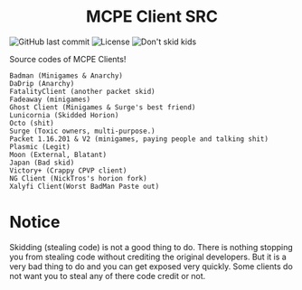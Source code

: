 <h1 align="center">MCPE Client SRC</h1>
<p>
<img alt="GitHub last commit" src="https://img.shields.io/github/last-commit/Turkeii/MCPE-Client-Sources">
<img alt="License" src="https://img.shields.io/github/license/Turkeii/Horion-Clients-Sources">
<img alt="Don't skid kids" src="https://img.shields.io/badge/Skidding-Dumb-red">
</p>

Source codes of MCPE Clients!

    Badman (Minigames & Anarchy)
    DaDrip (Anarchy)
    FatalityClient (another packet skid)
    Fadeaway (minigames)
	Ghost Client (Minigames & Surge's best friend)
    Lunicornia (Skidded Horion)
    Octo (shit)
    Surge (Toxic owners, multi-purpose.)
    Packet 1.16.201 & V2 (minigames, paying people and talking shit)
    Plasmic (Legit)
    Moon (External, Blatant)
    Japan (Bad skid)
    Victory+ (Crappy CPVP client)
    NG Client (NickTros's horion fork)
    Xalyfi Client(Worst BadMan Paste out)
# Notice
Skidding (stealing code) is not a good thing to do. There is nothing stopping you from stealing code without crediting the original developers. But it is a very bad thing to do and you can get exposed very quickly. Some clients do not want you to steal any of there code credit or not.
